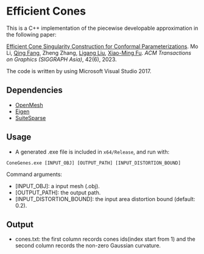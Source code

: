 Efficient Cones
===

This is a C++ implementation of the piecewise developable approximation in the following paper:

[Efficient Cone Singularity Construction for Conformal Parameterizations](https://doi.org/10.1145/3618407).
Mo Li, [Qing Fang](https://qingfang1208.github.io/), Zheng Zhang, [Ligang Liu](http://staff.ustc.edu.cn/~lgliu/), [Xiao-Ming Fu](https://ustc-gcl-f.github.io/).
*ACM Transactions on Graphics (SIGGRAPH Asia)*, 42(6), 2023.

The code is written by using Microsoft Visual Studio 2017.

## Dependencies
* [OpenMesh](https://www.graphics.rwth-aachen.de/software/openmesh/)
* [Eigen](http://eigen.tuxfamily.org/)
* [SuiteSparse](https://people.engr.tamu.edu/davis/suitesparse.html)

## Usage
* A generated .exe file is included in ```x64/Release```, and run with:
```
ConeGenes.exe [INPUT_OBJ] [OUTPUT_PATH] [INPUT_DISTORTION_BOUND]
```
Command arguments:
* [INPUT_OBJ]: a input mesh (.obj).
* [OUTPUT_PATH]: the output path.
* [INPUT_DISTORTION_BOUND]: the input area distortion bound (default: 0.2).

## Output
* cones.txt: the first column records cones ids(index start from 1) and the second column records the non-zero Gaussian curvature.